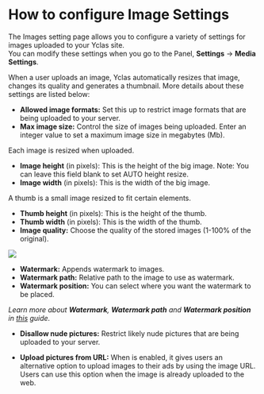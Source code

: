 # How to configure Image Settings

The Images setting page allows you to configure a variety of settings for images uploaded to your Yclas site.  
You can modify these settings when you go to the Panel,  **Settings**  ->  **Media Settings**.

When a user uploads an image, Yclas automatically resizes that image, changes its quality and generates a thumbnail. More details about these settings are listed below:

-   **Allowed image formats:**  Set this up to restrict image formats that are being uploaded to your server.
-   **Max image size:**  Control the size of images being uploaded. Enter an integer value to set a maximum image size in megabytes (Mb).

Each image is resized when uploaded.

-   **Image height**  (in pixels): This is the height of the big image. Note: You can leave this field blank to set AUTO height resize.
-   **Image width**  (in pixels): This is the width of the big image.

A thumb is a small image resized to fit certain elements.

-   **Thumb height**  (in pixels): This is the height of the thumb.
-   **Thumb width**  (in pixels): This is the width of the thumb.
-   **Image quality:**  Choose the quality of the stored images (1-100% of the original).

![](https://raw.githubusercontent.com/yclas/guides/master/images/image-settings-2.png)

-   **Watermark:**  Appends watermark to images.
-   **Watermark path:**  Relative path to the image to use as watermark.
-   **Watermark position:**  You can select where you want the watermark to be placed.

*Learn more about  **Watermark**,  **Watermark path**  and  **Watermark position**  in  _[this](Media-settings-add-watermark.md)_  guide.*

-   **Disallow nude pictures:**  Restrict likely nude pictures that are being uploaded to your server.
    
-   **Upload pictures from URL:**  When is enabled, it gives users an alternative option to upload images to their ads by using the image URL. Users can use this option when the image is already uploaded to the web.
